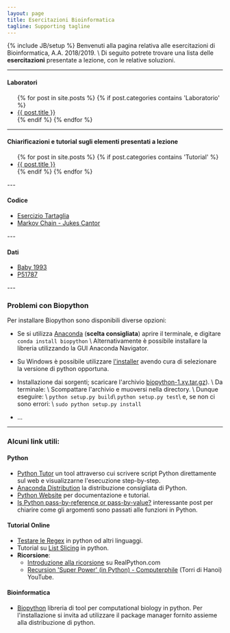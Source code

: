 ```yaml
---
layout: page
title: Esercitazioni Bioinformatica
tagline: Supporting tagline
---
```

{% include JB/setup %}
Benvenuti alla pagina relativa alle esercitazioni di Bioinformatica, A.A. 2018/2019. \\
Di seguito potrete trovare una lista delle **esercitazioni** presentate a lezione, con le relative soluzioni.

---


#### Laboratori

<ul>
  {% for post in site.posts %}
	{% if post.categories contains 'Laboratorio' %}
    	<li>
      		<a href="{{ post.url }}">{{ post.title }}</a>
    	</li>
    {% endif %}
  {% endfor %}
</ul>

---

#### Chiarificazioni e tutorial sugli elementi presentati a lezione
<ul>
  {% for post in site.posts %}
	{% if post.categories contains 'Tutorial' %}
    	<li>
      		<a href="{{ post.url }}">{{ post.title }}</a>
    	</li>
    {% endif %}
  {% endfor %}
</ul>
---

#### Codice
<ul>
<li>
	<a href="/python/esercizio_tartaglia.py">Esercizio Tartaglia</a>
</li>
<li>
	<a href="/python/MarkovChain.py">Markov Chain - Jukes Cantor</a>
</li>
</ul>
---

#### Dati
<ul>
<li>
	<a href="/python/baby1993.html">Baby 1993</a>
</li>
<li>
	<a href="/python/P51787.fasta">P51787</a>
</li>
</ul>
---

### Problemi con Biopython

Per installare Biopython sono disponibili diverse opzioni:

- Se si utilizza [Anaconda](https://www.continuum.io/downloads) (**scelta consigliata**) aprire il terminale, e digitare
	`conda install biopython` \\
	Alternativamente è possibile installare la libreria utilizzando la GUI Anaconda Navigator.

- Su Windows è possibile utilizzare [l'installer](http://biopython.org/wiki/Download)
	avendo cura di selezionare la versione di python opportuna.

- Installazione dai sorgenti; scaricare l'archivio [biopython-1.xy.tar.gz](http://biopython.org/wiki/Download)). \\
	Da terminale: \\
	Scompattare l'archivio e muoversi nella directory. \\
	Dunque eseguire: \\
	`python setup.py build`\\
	`python setup.py test`\\
	e, se non ci sono errori: \\
	`sudo python setup.py install`

- ...

---

### Alcuni link utili:

#### Python

- [Python Tutor](http://pythontutor.com) un tool attraverso cui scrivere script Python direttamente
	sul web e visualizzarne l'esecuzione step-by-step.
- [Anaconda Distribution](https://www.continuum.io/downloads) la distribuzione consigliata
	di Python.
- [Python Website](http://www.python.org) per documentazione e tutorial.
- [Is Python pass-by-reference or pass-by-value?](http://robertheaton.com/2014/02/09/pythons-pass-by-object-reference-as-explained-by-philip-k-dick/)
interessante post per chiarire come gli argomenti sono passati alle funzioni in Python.
#### Tutorial Online
- [Testare le Regex](https://regex101.com/) in python od altri linguaggi.
- Tutorial su [List Slicing](https://www.pythoncentral.io/how-to-slice-listsarrays-and-tuples-in-python/) in python.
- **Ricorsione**: 
	- [Introduzione alla ricorsione](https://realpython.com/python-thinking-recursively/) su RealPython.com 
	- [Recursion 'Super Power' (in Python) - Computerphile](https://www.youtube.com/watch?v=8lhxIOAfDss) (Torri di Hanoi) YouTube.


#### Bioinformatica

- [Biopython](http://biopython.org/wiki/Biopython) libreria di tool per computational biology in python.
	Per l'installazione si invita ad utilizzare il package manager fornito assieme alla distribuzione di python.

